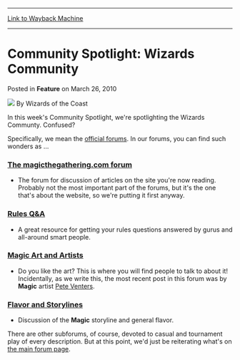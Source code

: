 
---
[Link to Wayback Machine](https://web.archive.org/web/20220120022054/https://magic.wizards.com/en/articles/archive/feature/community-spotlight-wizards-community-2010-03-26)

[_metadata_:wayback_url]:- "https://magic.wizards.com/en/articles/archive/feature/community-spotlight-wizards-community-2010-03-26"
[_metadata_:wayback_raw_url]:- "https://web.archive.org/web/20220120022054id_/https://magic.wizards.com/en/articles/archive/feature/community-spotlight-wizards-community-2010-03-26"
[_metadata_:wayback_capture_timestamp]:- "2022-01-20 02:20:54+00:00"
[_metadata_:description]:- "In this week's Community Spotlight, we're spotlighting the Wizards Communty. Confused?Specifically, we mean the official forums. In our forums, you can find such wonders as ...The magicthegathering.com forumThe forum for discussion of articles on the site you're now reading. Probably not the most important part of the forums, but it's the one that's about the website, so we're"
[_metadata_:generator]:- "Drupal 7 (http://drupal.org)"
---


Community Spotlight: Wizards Community
======================================



 Posted in **Feature**
 on March 26, 2010 






![](https://media.magic.wizards.com/styles/auth_small/public/images/person/wizards_author.jpg)
By Wizards of the Coast











In this week's Community Spotlight, we're spotlighting the Wizards Communty. Confused?

Specifically, we mean the [official forums](http://community.wizards.com/go/forum/viewcategory/75842/Magic_The_Gathering). In our forums, you can find such wonders as ...

### [The magicthegathering.com forum](http://community.wizards.com/go/forum/view/75842/134894/magicthegathering.com)

* The forum for discussion of articles on the site you're now reading. Probably not the most important part of the forums, but it's the one that's about the website, so we're putting it first anyway.

### [Rules Q&A](http://community.wizards.com/go/forum/view/75842/134778/rules_qamp;a)

* A great resource for getting your rules questions answered by gurus and all-around smart people.

### [Magic Art and Artists](http://community.wizards.com/go/forum/view/75842/134850/magic_art_and_artists)

* Do you like the art? This is where you will find people to talk to about it! Incidentally, as we write this, the most recent post in this forum was by **Magic** artist [Pete Venters](http://gatherer.wizards.com/Pages/Search/Default.aspx?output=spoiler&method=visual&action=advanced&artist=+%5B%22Pete+Venters%22%5D).

### [Flavor and Storylines](http://community.wizards.com/go/forum/view/75842/134866/flavor_and_storylines)

* Discussion of the **Magic** storyline and general flavor.

There are other subforums, of course, devoted to casual and tournament play of every description. But at this point, we'd just be reiterating what's on [the main forum page](http://community.wizards.com/go/forum/viewcategory/75842/Magic_The_Gathering).







